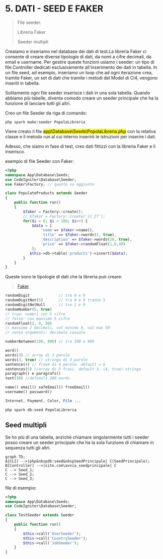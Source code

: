 # 5. DATI - SEED E FAKER

> File seeder.
> 
> Libreria Faker
> 
> Seeder multipli

Creaiamo e inseriamo nel database dei dati di test.La libreria Faker ci consente di creare diverse tipologie di dati, da nomi a cifre decimali, da email e username. Per gestire queste funzioni usiamo i seeder: un tipo di file Controller dedicati esclusivamente all'inserimento dei dati in tabella. In un file seed, ad esempio, inseriamo un loop che ad ogni iterazione crea, tramite Faker, un set di dati che tramite i metodi del Model di CI4, vengono inseriti in tabella. 

Solitamente ogni file seeder inserisce i dati in una sola tabella. Quando abbiamo più tabelle, diventa comodo creare un seeder principale che ha la funzione di lanciare tutti gli altri.

Creo un file Seeder da riga di comando:

```shell
php spark make:seeder PopolaLibreria
```

Viene creato il file <mark>app\Database\Seeds\PopolaLibreria.php</mark> con la relativa classe e il metodo run  al cui interno inserirò le istruzioni per inserire i dati.

Adesso, che siamo in fase di test, creo dati fittizzi con la libreria Faker e li inserisco.

esempio di file Seeder con Faker:

```php
<?php
namespace App\Database\Seeds;
use CodeIgniter\Database\Seeder;
use Faker\Factory; // questo va aggiunto 

class PopulateProducts extends Seeder
{
    public function run()
    {
        $faker = Factory::create(); 
        // $faker = Factory::create('it_IT');
        for($i = 0; $i < 100; $i++) {
            $data = [
                'nome'=> $faker->name(),
                'title' => $faker->words(3, true),
                'description' => $faker->words(20, true),
                'price' => $faker->randomFloat(1,0,40)
            ];
           $this->db->table('products')->insert($data);
        }
    }
}
```

Queste sono le tipologie di dati che la libreria può creare:

> [Faker](https://fakerphp.github.io/formatters/numbers-and-strings/)

```php
randomDigit             // tra 0 e 9
randomDigitNot(5)       // tra 0 e 9 tranne 5
randomDigitNotNull      // tra 1 e 9
randomNumber(5, true)   
// true: numeri con 5 cifre
// false: con massimo 5 cifre
randomFloat(2, 0, 50)
// massimo 2 decimali, val minimo 0, val max 50
// senza argomenti: decimale casuale

numberBetween(100, 900) // tra 100 e 900

word()
words(3) // array di 3 parole
words(3, true) // stringa di 3 parole
sentence(4) // frase di 4 parole. default = 6
sentences(5) //array di 5 frasi. default 3. (4, true) stringa
paragraph() e paragrafs()
text(30) //defaoult 200 words

name() email() safeEmail() freeEmail() 
username() password()

Internet, Payment, Color, File ...
```

```shell
php spark db:seed PopolaLibreria
```

## Seed multipli

Se ho più di una tabella, anzichè chiamare singolarmente tutti i seeder posso creare un seeder principale che ha la sola funzione di chiamare in sequenza tutti gli altri.

```mermaid
graph TD;
A[CLI] -->|php&nbspdb:seed&nbspSeedPrincipale| C(SeedPrincipale);
B[Controller] -->|sito.com\avvia_seedprincipale| C
C --> Seed_1;
C --> Seed_2;
C --> Seed_3;
```

file di esempio:

```php
<?php
namespace App\Database\Seeds;
use CodeIgniter\Database\Seeder;

class TestSeeder extends Seeder
{
    public function run()
    {
        $this->call('UserSeeder');
        $this->call('CountrySeeder');
        $this->call('JobSeeder');
    }
}
```
